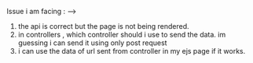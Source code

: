 Issue i am facing : -->
1) the api is correct but the page is not being rendered.
2) in controllers , which controller should i use to send the data. im guessing i can send it using only post request
3) i can use the data of url sent from controller in my ejs page if it works. 